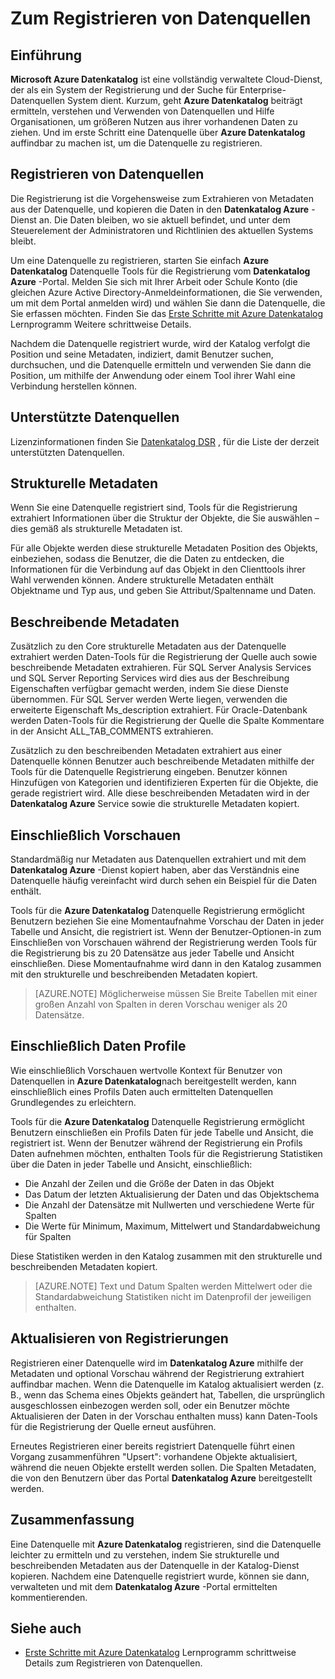 <properties
   pageTitle="Zum Registrieren von Datenquellen | Microsoft Azure"
   description="Gewusst wie-Artikel zum Registrieren von Datenquellen mit Azure Datenkatalog, einschließlich der bei der Registrierung extrahierten Metadatenfeldern hervorheben."
   services="data-catalog"
   documentationCenter=""
   authors="steelanddata"
   manager="NA"
   editor=""
   tags=""/>
<tags
   ms.service="data-catalog"
   ms.devlang="NA"
   ms.topic="article"
   ms.tgt_pltfrm="NA"
   ms.workload="data-catalog"
   ms.date="10/04/2016"
   ms.author="maroche"/>


# <a name="how-to-register-data-sources"></a>Zum Registrieren von Datenquellen

## <a name="introduction"></a>Einführung
**Microsoft Azure Datenkatalog** ist eine vollständig verwaltete Cloud-Dienst, der als ein System der Registrierung und der Suche für Enterprise-Datenquellen System dient. Kurzum, geht **Azure Datenkatalog** beiträgt ermitteln, verstehen und Verwenden von Datenquellen und Hilfe Organisationen, um größeren Nutzen aus ihrer vorhandenen Daten zu ziehen. Und im erste Schritt eine Datenquelle über **Azure Datenkatalog** auffindbar zu machen ist, um die Datenquelle zu registrieren.
## <a name="registering-data-sources"></a>Registrieren von Datenquellen
Die Registrierung ist die Vorgehensweise zum Extrahieren von Metadaten aus der Datenquelle, und kopieren die Daten in den **Datenkatalog Azure** -Dienst an. Die Daten bleiben, wo sie aktuell befindet, und unter dem Steuerelement der Administratoren und Richtlinien des aktuellen Systems bleibt.

Um eine Datenquelle zu registrieren, starten Sie einfach **Azure Datenkatalog** Datenquelle Tools für die Registrierung vom **Datenkatalog Azure** -Portal. Melden Sie sich mit Ihrer Arbeit oder Schule Konto (die gleichen Azure Active Directory-Anmeldeinformationen, die Sie verwenden, um mit dem Portal anmelden wird) und wählen Sie dann die Datenquelle, die Sie erfassen möchten.
Finden Sie das [Erste Schritte mit Azure Datenkatalog](data-catalog-get-started.md) Lernprogramm Weitere schrittweise Details.

Nachdem die Datenquelle registriert wurde, wird der Katalog verfolgt die Position und seine Metadaten, indiziert, damit Benutzer suchen, durchsuchen, und die Datenquelle ermitteln und verwenden Sie dann die Position, um mithilfe der Anwendung oder einem Tool ihrer Wahl eine Verbindung herstellen können.

## <a name="sources-supported"></a>Unterstützte Datenquellen
Lizenzinformationen finden Sie [Datenkatalog DSR](data-catalog-dsr.md) , für die Liste der derzeit unterstützten Datenquellen.
<br/>


## <a name="structural-metadata"></a>Strukturelle Metadaten
Wenn Sie eine Datenquelle registriert sind, Tools für die Registrierung extrahiert Informationen über die Struktur der Objekte, die Sie auswählen – dies gemäß als strukturelle Metadaten ist.

Für alle Objekte werden diese strukturelle Metadaten Position des Objekts, einbeziehen, sodass die Benutzer, die die Daten zu entdecken, die Informationen für die Verbindung auf das Objekt in den Clienttools ihrer Wahl verwenden können. Andere strukturelle Metadaten enthält Objektname und Typ aus, und geben Sie Attribut/Spaltenname und Daten.

## <a name="descriptive-metadata"></a>Beschreibende Metadaten
Zusätzlich zu den Core strukturelle Metadaten aus der Datenquelle extrahiert werden Daten-Tools für die Registrierung der Quelle auch sowie beschreibende Metadaten extrahieren. Für SQL Server Analysis Services und SQL Server Reporting Services wird dies aus der Beschreibung Eigenschaften verfügbar gemacht werden, indem Sie diese Dienste übernommen. Für SQL Server werden Werte liegen, verwenden die erweiterte Eigenschaft Ms_description extrahiert. Für Oracle-Datenbank werden Daten-Tools für die Registrierung der Quelle die Spalte Kommentare in der Ansicht ALL_TAB_COMMENTS extrahieren.

Zusätzlich zu den beschreibenden Metadaten extrahiert aus einer Datenquelle können Benutzer auch beschreibende Metadaten mithilfe der Tools für die Datenquelle Registrierung eingeben. Benutzer können Hinzufügen von Kategorien und identifizieren Experten für die Objekte, die gerade registriert wird. Alle diese beschreibenden Metadaten wird in der **Datenkatalog Azure** Service sowie die strukturelle Metadaten kopiert.

## <a name="including-previews"></a>Einschließlich Vorschauen

Standardmäßig nur Metadaten aus Datenquellen extrahiert und mit dem **Datenkatalog Azure** -Dienst kopiert haben, aber das Verständnis eine Datenquelle häufig vereinfacht wird durch sehen ein Beispiel für die Daten enthält.

Tools für die **Azure Datenkatalog** Datenquelle Registrierung ermöglicht Benutzern beziehen Sie eine Momentaufnahme Vorschau der Daten in jeder Tabelle und Ansicht, die registriert ist. Wenn der Benutzer-Optionen-in zum Einschließen von Vorschauen während der Registrierung werden Tools für die Registrierung bis zu 20 Datensätze aus jeder Tabelle und Ansicht einschließen. Diese Momentaufnahme wird dann in den Katalog zusammen mit den strukturelle und beschreibenden Metadaten kopiert.


> [AZURE.NOTE]  Möglicherweise müssen Sie Breite Tabellen mit einer großen Anzahl von Spalten in deren Vorschau weniger als 20 Datensätze.


## <a name="including-data-profiles"></a>Einschließlich Daten Profile

Wie einschließlich Vorschauen wertvolle Kontext für Benutzer von Datenquellen in **Azure Datenkatalog**nach bereitgestellt werden, kann einschließlich eines Profils Daten auch ermittelten Datenquellen Grundlegendes zu erleichtern.

Tools für die **Azure Datenkatalog** Datenquelle Registrierung ermöglicht Benutzern einschließen ein Profils Daten für jede Tabelle und Ansicht, die registriert ist. Wenn der Benutzer während der Registrierung ein Profils Daten aufnehmen möchten, enthalten Tools für die Registrierung Statistiken über die Daten in jeder Tabelle und Ansicht, einschließlich:

* Die Anzahl der Zeilen und die Größe der Daten in das Objekt
* Das Datum der letzten Aktualisierung der Daten und das Objektschema
* Die Anzahl der Datensätze mit Nullwerten und verschiedene Werte für Spalten
* Die Werte für Minimum, Maximum, Mittelwert und Standardabweichung für Spalten

Diese Statistiken werden in den Katalog zusammen mit den strukturelle und beschreibenden Metadaten kopiert.

> [AZURE.NOTE]  Text und Datum Spalten werden Mittelwert oder die Standardabweichung Statistiken nicht im Datenprofil der jeweiligen enthalten.

## <a name="updating-registrations"></a>Aktualisieren von Registrierungen

Registrieren einer Datenquelle wird im **Datenkatalog Azure** mithilfe der Metadaten und optional Vorschau während der Registrierung extrahiert auffindbar machen. Wenn die Datenquelle im Katalog aktualisiert werden (z. B., wenn das Schema eines Objekts geändert hat, Tabellen, die ursprünglich ausgeschlossen einbezogen werden soll, oder ein Benutzer möchte Aktualisieren der Daten in der Vorschau enthalten muss) kann Daten-Tools für die Registrierung der Quelle erneut ausführen.

Erneutes Registrieren einer bereits registriert Datenquelle führt einen Vorgang zusammenführen "Upsert": vorhandene Objekte aktualisiert, während die neuen Objekte erstellt werden sollen. Die Spalten Metadaten, die von den Benutzern über das Portal **Datenkatalog Azure** bereitgestellt werden.

## <a name="summary"></a>Zusammenfassung
Eine Datenquelle mit **Azure Datenkatalog** registrieren, sind die Datenquelle leichter zu ermitteln und zu verstehen, indem Sie strukturelle und beschreibenden Metadaten aus der Datenquelle in der Katalog-Dienst kopieren. Nachdem eine Datenquelle registriert wurde, können sie dann, verwalteten und mit dem **Datenkatalog Azure** -Portal ermittelten kommentierenden.

## <a name="see-also"></a>Siehe auch
- [Erste Schritte mit Azure Datenkatalog](data-catalog-get-started.md) Lernprogramm schrittweise Details zum Registrieren von Datenquellen.
